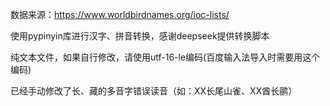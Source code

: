 数据来源：https://www.worldbirdnames.org/ioc-lists/

使用pypinyin库进行汉字、拼音转换，感谢deepseek提供转换脚本

纯文本文件，如果自行修改，请使用utf-16-le编码(百度输入法导入时需要用这个编码)

已经手动修改了长、藏的多音字错误读音（如：XX长尾山雀、XX酋长鹂）
